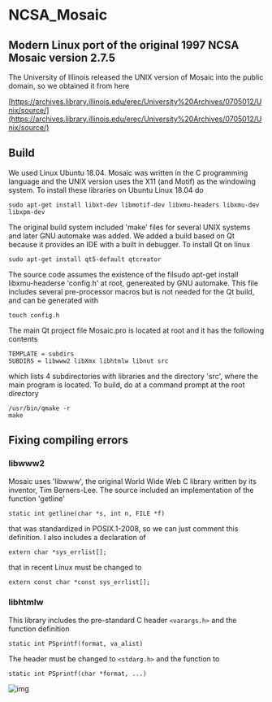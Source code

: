 # NCSA_Mosaic
## Modern Linux port of the original 1997 NCSA Mosaic version 2.7.5

The University of Illinois released the UNIX version of Mosaic into the public domain, so
we obtained it from here

[https://archives.library.illinois.edu/erec/University%20Archives/0705012/Unix/source/](https://archives.library.illinois.edu/erec/University%20Archives/0705012/Unix/source/)

## Build

We used Linux Ubuntu 18.04. Mosaic was written in the C programming language and the UNIX version uses the X11 (and Motif) as the windowing system. To install these libraries on Ubuntu Linux 18.04 do

```
sudo apt-get install libxt-dev libmotif-dev libxmu-headers libxmu-dev libxpm-dev
```

The original build system included 'make' files for several UNIX systems and later GNU automake was added. We added a build based on Qt because it provides an IDE with a built in debugger. To install Qt on linux

```
sudo apt-get install qt5-default qtcreator
```

The source code assumes the existence of the filsudo apt-get install libxmu-headerse 'config.h' at root, genereated by GNU automake. This file includes several pre-processor macros but is not needed for the Qt build, and can be generated with

```
touch config.h
```

The main Qt project file Mosaic.pro is located at root and it has the following contents

```
TEMPLATE = subdirs
SUBDIRS = libwww2 libXmx libhtmlw libnut src
```

which lists 4 subdirectories with libraries and the directory 'src', where the main program is located. To build, do at a command prompt at the root directory

```
/usr/bin/qmake -r
make
```

## Fixing compiling errors

### libwww2

Mosaic uses 'libwww', the original World Wide Web C library written by its inventor, Tim Berners-Lee. The source included an implementation of the function 'getline'

```
static int getline(char *s, int n, FILE *f)
```
that was standardized in POSIX.1-2008, so we can just comment this definition. I also includes a declaration of

```
extern char *sys_errlist[];
```

that in recent Linux must be changed to

```
extern const char *const sys_errlist[];
```

### libhtmlw

This library includes the pre-standard C header `<varargs.h>` and the function definition

```
static int PSprintf(format, va_alist)
```

The header must be changed to `<stdarg.h>` and the function to

```
static int PSprintf(char *format, ...)
```

![img](https://user-images.githubusercontent.com/6119070/64930508-64d7b000-d7ff-11e9-8171-198aebca98be.jpg)



